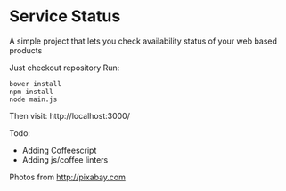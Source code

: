 Service Status
=================

A simple project that lets you check availability status of your web based products

Just checkout repository
Run:
```terminal
bower install
npm install
node main.js
```

Then visit: http://localhost:3000/

Todo:
* Adding Coffeescript
* Adding js/coffee linters


Photos from http://pixabay.com
